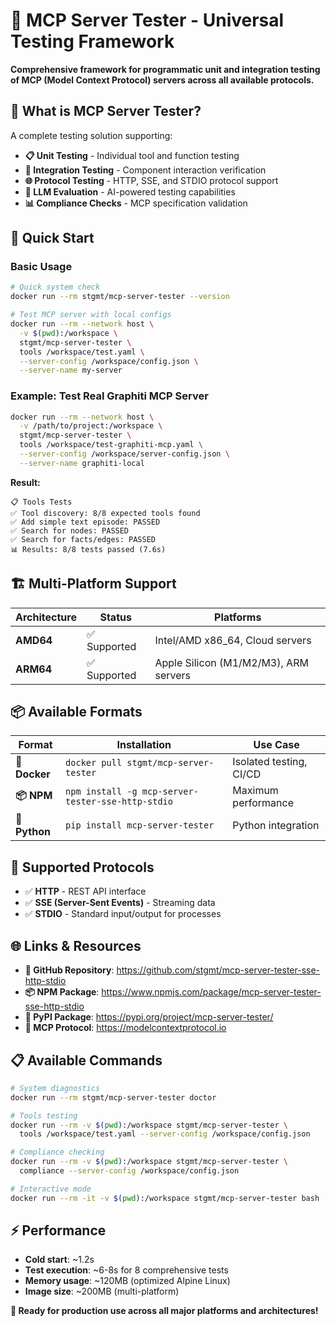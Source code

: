 # 🧪 MCP Server Tester - Universal Testing Framework

**Comprehensive framework for programmatic unit and integration testing of MCP (Model Context Protocol) servers across all available protocols.**

## 🎯 What is MCP Server Tester?

A complete testing solution supporting:
- **📋 Unit Testing** - Individual tool and function testing
- **🔄 Integration Testing** - Component interaction verification  
- **🌐 Protocol Testing** - HTTP, SSE, and STDIO protocol support
- **🤖 LLM Evaluation** - AI-powered testing capabilities
- **📊 Compliance Checks** - MCP specification validation

## 🚀 Quick Start

### Basic Usage
```bash
# Quick system check
docker run --rm stgmt/mcp-server-tester --version

# Test MCP server with local configs
docker run --rm --network host \
  -v $(pwd):/workspace \
  stgmt/mcp-server-tester \
  tools /workspace/test.yaml \
  --server-config /workspace/config.json \
  --server-name my-server
```

### Example: Test Real Graphiti MCP Server
```bash
docker run --rm --network host \
  -v /path/to/project:/workspace \
  stgmt/mcp-server-tester \
  tools /workspace/test-graphiti-mcp.yaml \
  --server-config /workspace/server-config.json \
  --server-name graphiti-local
```

**Result:**
```
📋 Tools Tests
✅ Tool discovery: 8/8 expected tools found
✅ Add simple text episode: PASSED
✅ Search for nodes: PASSED
✅ Search for facts/edges: PASSED
📊 Results: 8/8 tests passed (7.6s)
```

## 🏗️ Multi-Platform Support

| Architecture | Status | Platforms |
|--------------|--------|-----------|
| **AMD64** | ✅ Supported | Intel/AMD x86_64, Cloud servers |
| **ARM64** | ✅ Supported | Apple Silicon (M1/M2/M3), ARM servers |

## 📦 Available Formats

| Format | Installation | Use Case |
|--------|--------------|----------|
| **🐳 Docker** | `docker pull stgmt/mcp-server-tester` | Isolated testing, CI/CD |
| **📦 NPM** | `npm install -g mcp-server-tester-sse-http-stdio` | Maximum performance |
| **🐍 Python** | `pip install mcp-server-tester` | Python integration |

## 🔧 Supported Protocols

- ✅ **HTTP** - REST API interface
- ✅ **SSE (Server-Sent Events)** - Streaming data
- ✅ **STDIO** - Standard input/output for processes

## 🌐 Links & Resources

- **📖 GitHub Repository**: https://github.com/stgmt/mcp-server-tester-sse-http-stdio
- **📦 NPM Package**: https://www.npmjs.com/package/mcp-server-tester-sse-http-stdio
- **🐍 PyPI Package**: https://pypi.org/project/mcp-server-tester/
- **🔗 MCP Protocol**: https://modelcontextprotocol.io

## 📋 Available Commands

```bash
# System diagnostics
docker run --rm stgmt/mcp-server-tester doctor

# Tools testing
docker run --rm -v $(pwd):/workspace stgmt/mcp-server-tester \
  tools /workspace/test.yaml --server-config /workspace/config.json

# Compliance checking
docker run --rm -v $(pwd):/workspace stgmt/mcp-server-tester \
  compliance --server-config /workspace/config.json

# Interactive mode
docker run --rm -it -v $(pwd):/workspace stgmt/mcp-server-tester bash
```

## ⚡ Performance

- **Cold start**: ~1.2s
- **Test execution**: ~6-8s for 8 comprehensive tests
- **Memory usage**: ~120MB (optimized Alpine Linux)
- **Image size**: ~200MB (multi-platform)

**🎯 Ready for production use across all major platforms and architectures!**